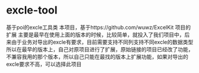 # excle-tool
基于poi的excle工具类
本项目，基于https://github.com/wuwz/ExcelKit 项目的扩展
主要是最早在使用上面的版本的时候，比较简单，就投入了我们项目中，后来由于业务对导出的excle有要求，目前需要支持不同列支持不同excle的数据类型
所以在最早的版本上，自己对原项目进行了扩展，原始链接的项目已经改了功能，不兼容我用的那个版本，所以自己只能在最找的版本上扩展功能，如果对导出的
excle要求不高，可以选择此项目

